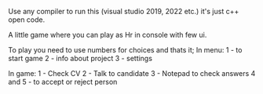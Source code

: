 Use any compiler to run this (visual studio 2019, 2022 etc.) it's just c++ open code.

A little game where you can play as Hr in console with few ui.

To play you need to use numbers for choices and thats it;
In menu:
1 - to start game
2 - info about project
3 - settings

In game:
1 - Check CV
2 - Talk to candidate
3 - Notepad to check answers
4 and 5 - to accept or reject person
